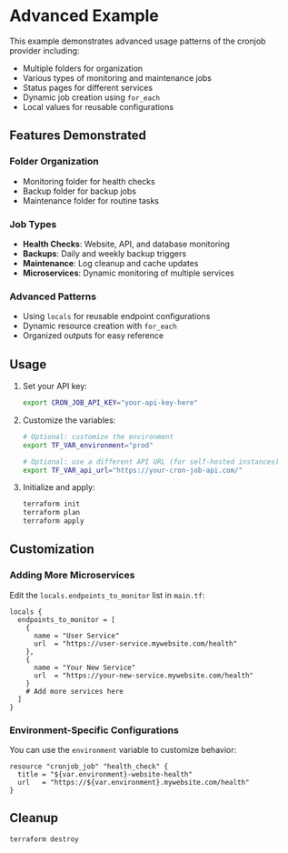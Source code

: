 # Advanced Example

This example demonstrates advanced usage patterns of the cronjob provider including:

- Multiple folders for organization
- Various types of monitoring and maintenance jobs
- Status pages for different services
- Dynamic job creation using `for_each`
- Local values for reusable configurations

## Features Demonstrated

### Folder Organization
- Monitoring folder for health checks
- Backup folder for backup jobs
- Maintenance folder for routine tasks

### Job Types
- **Health Checks**: Website, API, and database monitoring
- **Backups**: Daily and weekly backup triggers
- **Maintenance**: Log cleanup and cache updates
- **Microservices**: Dynamic monitoring of multiple services

### Advanced Patterns
- Using `locals` for reusable endpoint configurations
- Dynamic resource creation with `for_each`
- Organized outputs for easy reference

## Usage

1. Set your API key:
   ```bash
   export CRON_JOB_API_KEY="your-api-key-here"
   ```

2. Customize the variables:
   ```bash
   # Optional: customize the environment
   export TF_VAR_environment="prod"
   
   # Optional: use a different API URL (for self-hosted instances)
   export TF_VAR_api_url="https://your-cron-job-api.com/"
   ```

3. Initialize and apply:
   ```bash
   terraform init
   terraform plan
   terraform apply
   ```

## Customization

### Adding More Microservices

Edit the `locals.endpoints_to_monitor` list in `main.tf`:

```hcl
locals {
  endpoints_to_monitor = [
    {
      name = "User Service"
      url  = "https://user-service.mywebsite.com/health"
    },
    {
      name = "Your New Service"
      url  = "https://your-new-service.mywebsite.com/health"
    }
    # Add more services here
  ]
}
```

### Environment-Specific Configurations

You can use the `environment` variable to customize behavior:

```hcl
resource "cronjob_job" "health_check" {
  title = "${var.environment}-website-health"
  url   = "https://${var.environment}.mywebsite.com/health"
}
```

## Cleanup

```bash
terraform destroy
```